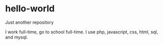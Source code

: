 # hello-world
Just another repository

I work full-time, go to school full-time.  I use php, javascript, css, html, sql, and mysql.

